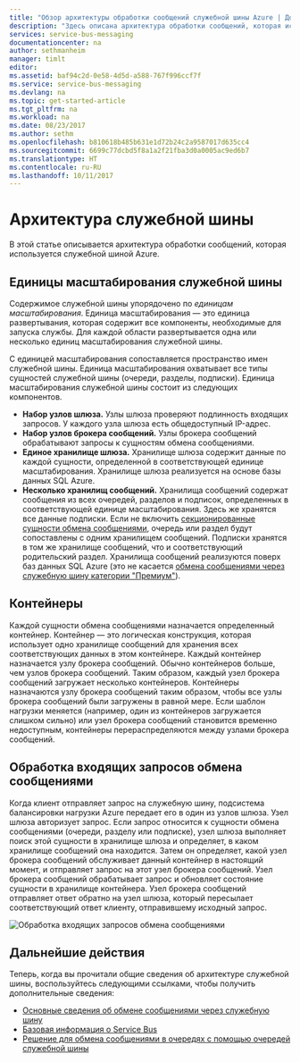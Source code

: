 ```yaml
---
title: "Обзор архитектуры обработки сообщений служебной шины Azure | Документация Майкрософт"
description: "Здесь описана архитектура обработки сообщений, которая используется служебной шиной Azure."
services: service-bus-messaging
documentationcenter: na
author: sethmanheim
manager: timlt
editor: 
ms.assetid: baf94c2d-0e58-4d5d-a588-767f996ccf7f
ms.service: service-bus-messaging
ms.devlang: na
ms.topic: get-started-article
ms.tgt_pltfrm: na
ms.workload: na
ms.date: 08/23/2017
ms.author: sethm
ms.openlocfilehash: b810618b485b631e1d72b24c2a9587017d635cc4
ms.sourcegitcommit: 6699c77dcbd5f8a1a2f21fba3d0a0005ac9ed6b7
ms.translationtype: HT
ms.contentlocale: ru-RU
ms.lasthandoff: 10/11/2017
---
```

# <a name="service-bus-architecture"></a>Архитектура служебной шины
В этой статье описывается архитектура обработки сообщений, которая используется служебной шиной Azure.

## <a name="service-bus-scale-units"></a>Единицы масштабирования служебной шины
Содержимое служебной шины упорядочено по *единицам масштабирования*. Единица масштабирования — это единица развертывания, которая содержит все компоненты, необходимые для запуска службы. Для каждой области развертывается одна или несколько единиц масштабирования служебной шины.

С единицей масштабирования сопоставляется пространство имен служебной шины. Единица масштабирования охватывает все типы сущностей служебной шины (очереди, разделы, подписки). Единица масштабирования служебной шины состоит из следующих компонентов.

* **Набор узлов шлюза.** Узлы шлюза проверяют подлинность входящих запросов. У каждого узла шлюза есть общедоступный IP-адрес.
* **Набор узлов брокера сообщений.** Узлы брокера сообщений обрабатывают запросы к сущностям обмена сообщениями.
* **Единое хранилище шлюза.** Хранилище шлюза содержит данные по каждой сущности, определенной в соответствующей единице масштабирования. Хранилище шлюза реализуется на основе базы данных SQL Azure.
* **Несколько хранилищ сообщений.** Хранилища сообщений содержат сообщения из всех очередей, разделов и подписок, определенных в соответствующей единице масштабирования. Здесь же хранятся все данные подписки. Если не включить [секционированные сущности обмена сообщениями](service-bus-partitioning.md), очередь или раздел будут сопоставлены с одним хранилищем сообщений. Подписки хранятся в том же хранилище сообщений, что и соответствующий родительский раздел. Хранилища сообщений реализуются поверх баз данных SQL Azure (это не касается [обмена сообщениями через служебную шину категории "Премиум"](service-bus-premium-messaging.md)).

## <a name="containers"></a>Контейнеры
Каждой сущности обмена сообщениями назначается определенный контейнер. Контейнер — это логическая конструкция, которая использует одно хранилище сообщений для хранения всех соответствующих данных в этом контейнере. Каждый контейнер назначается узлу брокера сообщений. Обычно контейнеров больше, чем узлов брокера сообщений. Таким образом, каждый узел брокера сообщений загружает несколько контейнеров. Контейнеры назначаются узлу брокера сообщений таким образом, чтобы все узлы брокера сообщений были загружены в равной мере. Если шаблон нагрузки меняется (например, один из контейнеров загружается слишком сильно) или узел брокера сообщений становится временно недоступным, контейнеры перераспределяются между узлами брокера сообщений.

## <a name="processing-of-incoming-messaging-requests"></a>Обработка входящих запросов обмена сообщениями
Когда клиент отправляет запрос на служебную шину, подсистема балансировки нагрузки Azure передает его в один из узлов шлюза. Узел шлюза авторизует запрос. Если запрос относится к сущности обмена сообщениями (очереди, разделу или подписке), узел шлюза выполняет поиск этой сущности в хранилище шлюза и определяет, в каком хранилище сообщений она находится. Затем он определяет, какой узел брокера сообщений обслуживает данный контейнер в настоящий момент, и отправляет запрос на этот узел брокера сообщений. Узел брокера сообщений обрабатывает запрос и обновляет состояние сущности в хранилище контейнера. Узел брокера сообщений отправляет ответ обратно на узел шлюза, который пересылает соответствующий ответ клиенту, отправившему исходный запрос.

![Обработка входящих запросов обмена сообщениями](./media/service-bus-architecture/ic690644.png)

## <a name="next-steps"></a>Дальнейшие действия
Теперь, когда вы прочитали общие сведения об архитектуре служебной шины, воспользуйтесь следующими ссылками, чтобы получить дополнительные сведения:

* [Основные сведения об обмене сообщениями через служебную шину](service-bus-messaging-overview.md)
* [Базовая информация о Service Bus](service-bus-fundamentals-hybrid-solutions.md)
* [Решение для обмена сообщениями в очередях с помощью очередей служебной шины](service-bus-dotnet-multi-tier-app-using-service-bus-queues.md)


